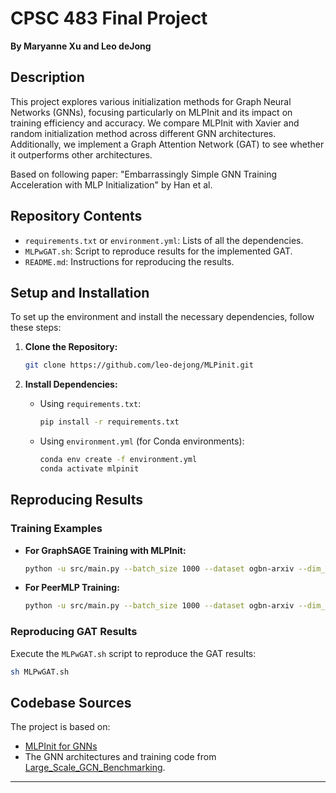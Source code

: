 
# CPSC 483 Final Project
**By Maryanne Xu and Leo deJong**

## Description
This project explores various initialization methods for Graph Neural Networks (GNNs), focusing particularly on MLPInit and its impact on training efficiency and accuracy. We compare MLPInit with Xavier and random initialization method across different GNN architectures. Additionally, we implement a Graph Attention Network (GAT) to see whether it outperforms other architectures.

Based on following paper: "Embarrassingly Simple GNN Training Acceleration with MLP Initialization" by Han et al.

## Repository Contents
- `requirements.txt` or `environment.yml`: Lists of all the dependencies.
- `MLPwGAT.sh`: Script to reproduce results for the implemented GAT.
- `README.md`: Instructions for reproducing the results.

## Setup and Installation
To set up the environment and install the necessary dependencies, follow these steps:

1. **Clone the Repository:**
   ```bash
   git clone https://github.com/leo-dejong/MLPinit.git
   ```

2. **Install Dependencies:**
   - Using `requirements.txt`:
     ```bash
     pip install -r requirements.txt
     ```
   - Using `environment.yml` (for Conda environments):
     ```bash
     conda env create -f environment.yml
     conda activate mlpinit
     ```

## Reproducing Results

### Training Examples
- **For GraphSAGE Training with MLPInit:**
  ```bash
  python -u src/main.py --batch_size 1000 --dataset ogbn-arxiv --dim_hidden 512 --dropout 0.5 --epochs 50 --eval_steps 1 --lr 0.001 --num_layers 4 --random_seed 31415 --save_dir . --train_model_type gnn --gnn_model GraphSAGE --weight_decay 0 --pretrained_checkpoint ./ogbn-arxiv_GraphSAGE_mlp_512_4_31415.pt
  ```

- **For PeerMLP Training:**
  ```bash
  python -u src/main.py --batch_size 1000 --dataset ogbn-arxiv --dim_hidden 512 --dropout 0.5 --epochs 50 --eval_steps 1 --lr 0.001 --num_layers 4 --random_seed 31415 --save_dir . --train_model_type mlp --gnn_model GraphSAGE --weight_decay 0
  ```

### Reproducing GAT Results
Execute the `MLPwGAT.sh` script to reproduce the GAT results:
```bash
sh MLPwGAT.sh
```

## Codebase Sources
The project is based on:
- [MLPInit for GNNs](https://github.com/snap-research/MLPInit-for-GNNs/tree/main)
- The GNN architectures and training code from [Large_Scale_GCN_Benchmarking](https://github.com/VITA-Group/Large_Scale_GCN_Benchmarking).

---

